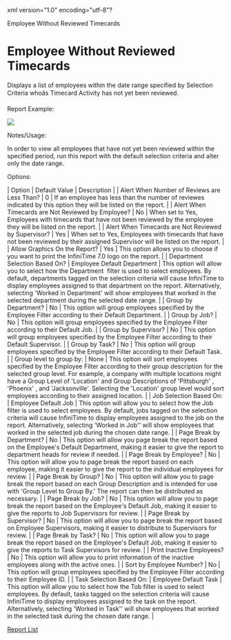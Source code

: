 xml version="1.0" encoding="utf-8"?





Employee Without Reviewed Timecards




# Employee Without Reviewed Timecards

Displays a list of employees within the date range specified by Selection Criteria whoâs Timecard Activity has not yet been reviewed.

Report Example:

![](/img/image-404.png)

Notes/Usage:

In order to view all employees that have not yet been reviewed within the specified period, run this report with the default selection criteria and alter only the date range.

Options:

| Option | Default Value | Description |
| Alert When Number of Reviews are Less Than? | 0 | If an employee has less than the number of reviewes indicated by this option they will be listed on the report. |
| Alert When Timecards are Not Reviewed by Employee? | No | When set to Yes, Employees with timecards that have not been reviewed by the employee they will be listed on the report. |
| Alert When Timecards are Not Reviewed by Supervisor? | Yes | When set to Yes, Employees with timecards that have not been reviewed by their assigned Supervisor will be listed on the report. |
| Allow Graphics On the Report? | Yes | This option allows you to choose if you want to print the InfiniTime 7.0 logo on the report. |
| Department Selection Based On? | Employee Default Department | This option will allow you to select how the Department  filter is used to select employees. By default, departments tagged on the selection criteria will cause InfiniTime to display employees assigned to that department on the report. Alternatively, selecting 'Worked in Department' will show employees that worked in the selected department during the selected date range. |
| Group by Department? | No | This option will group employees specified by the Employee Filter according to their Default Department. |
| Group by Job? | No | This option will group employees specified by the Employee Filter according to their Default Job. |
| Group by Supervisor? | No | This option will group employees specified by the Employee Filter according to their Default Supervisor. |
| Group by Task? | No | This option will group employees specified by the Employee Filter according to their Default Task. |
| Group level to group by: | None | This option will sort employees specified by the Employee Filter according to their group description for the selected group level. For example, a company with multiple locations might have a Group Level of 'Location' and Group Descriptions of 'Pittsburgh' , 'Phoenix' , and 'Jacksonville'. Selecting the 'Location' group level would sort employees according to their assigned location. |
| Job Selection Based On: | Employee Default Job | This option will allow you to select how the Job filter is used to select employees. By default, jobs tagged on the selection criteria will cause InfiniTime to display employees assigned to the job on the report. Alternatively, selecting 'Worked in Job'' will show employees that worked in the selected job during the chosen date range. |
| Page Break by Department? | No | This option will allow you page break the report based on the Employee's Default Department, making it easier to give the report to department heads for review if needed. |
| Page Break by Employee? | No | This option will allow you to page break the report based on each employee, making it easier to give the report to the individual employees for review. |
| Page Break by Group? | No | This option will allow you to page break the report based on each Group Description and is intended for use with 'Group Level to Group By.' The report can then be distributed as necessary. |
| Page Break by Job? | No | This option will allow you to page break the report based on the Employee's Default Job, making it easier to give the reports to Job Supervisors for review. |
| Page Break by Supervisor? | No | This option will allow you to page break the report based on Employee Supervisors, making it easier to distribute to Supervisors for review. |
| Page Break by Task? | No | This option will allow you to page break the report based on the Employee's Default Job, making it easier to give the reports to Task Supervisors for review. |
| Print Inactive Employees? | No | This option will allow you to print information of the inactive employees along with the active ones. |
| Sort by Employee Number? | No | This option will group employees specified by the Employee Filter according to their Employee ID. |
| Task Selection Based On: | Employee Default Task | This option will allow you to select how the Tob filter is used to select employees. By default, tasks tagged on the selection criteria will cause InfiniTime to display employees assigned to the task on the report. Alternatively, selecting 'Worked in Task'' will show employees that worked in the selected task during the chosen date range. |

[Report List](../Report_List.md)